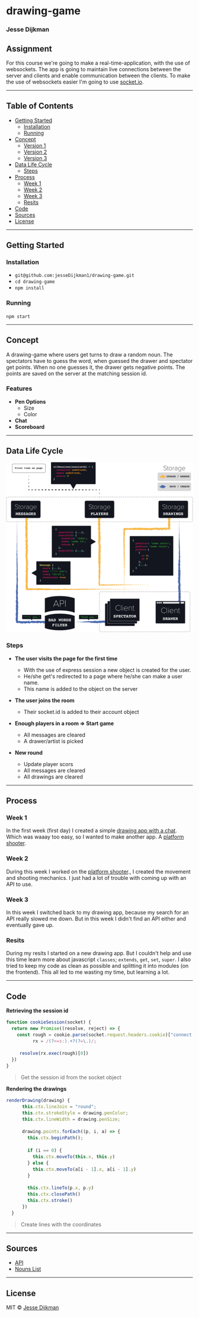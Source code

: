 # drawing-game
### Jesse Dijkman

## Assignment
For this course we're going to make a real-time-application, with the use of websockets. The app is going to maintain live connections between the server and clients and enable communication between the clients. To make the use of websockets easier I'm going to use [socket.io](https://socket.io/).

---

## Table of Contents
- [Getting Started](#getting-started)
  - [Installation](#installation)
  - [Running](#running)
- [Concept](#concept)
  - [Version 1](#version-1)
  - [Version 2](#version-2)
  - [Version 3](#version-3)
- [Data Life Cycle](#data-life-cycle)
  - [Steps](#steps)
- [Process](#process)
  - [Week 1](#week-1)
  - [Week 2](#week-2)
  - [Week 3](#week-3)
  - [Resits](#resits)
- [Code](#code)
- [Sources](#sources)
- [License](#license)

---

## Getting Started
### Installation
- `git@github.com:jesseDijkman1/drawing-game.git`
- `cd drawing-game`
- `npm install`

### Running
`npm start`

---

## Concept
A drawing-game where users get turns to draw a random noun. The spectators have to guess the word, when guessed the drawer and spectator get points. When no one guesses it, the drawer gets negative points. The points are saved on the server at the matching session id.

### Features
- **Pen Options**
  - Size
  - Color
- **Chat**
- **Scoreboard**

---

## Data Life Cycle
![Data life cycle](readme-assets/datacycle.png)

### Steps
- **The user visits the page for the first time**
  - With the use of express session a new object is created for the user.
  - He/she get's redirected to a page where he/she can make a user name.
  - This name is added to the object on the server
  
- **The user joins the room**
  - Their socket.id is added to their account object
  
- **Enough players in a room => Start game**
  - All messages are cleared
  - A drawer/artist is picked
  
- **New round**
  - Update player scors
  - All messages are cleared
  - All drawings are cleared
  
---

## Process
### Week 1
In the first week (first day) I created a simple [drawing app with a chat](https://github.com/jesseDijkman1/real-time-web-1819/tree/master/chatapp). Which was waaay too easy, so I wanted to make another app. A [platform shooter](https://github.com/jesseDijkman1/platform-shooter).

### Week 2
During this week I worked on the [platform shooter](https://github.com/jesseDijkman1/platform-shooter)., I created the movement and shooting mechanics. I just had a lot of trouble with coming up with an API to use.

### Week 3
In this week I switched back to my drawing app, because my search for an API really slowed me down. But in this week I didn't find an API either and eventually gave up.

### Resits
During my resits I started on a new drawing app. But I couldn't help and use this time learn more about javascript `classes`; `extends`, `get`, `set`, `super`. I also tried to keep my code as clean as possible and splitting it into modules (on the frontend). This all led to me wasting my time, but learning a lot.

--- 

## Code
**Retrieving the session id**
```js
function cookieSession(socket) {
  return new Promise((resolve, reject) => {
    const rough = cookie.parse(socket.request.headers.cookie)["connect.sid"],
          rx = /(?<=s:).+?(?=\.)/;

     resolve(rx.exec(rough)[0])
  })
}
```
> Get the session id from the socket object

**Rendering the drawings**
```js
renderDrawing(drawing) {
      this.ctx.lineJoin = "round";
      this.ctx.strokeStyle = drawing.penColor;
      this.ctx.lineWidth = drawing.penSize;

      drawing.points.forEach((p, i, a) => {
        this.ctx.beginPath();

        if (i == 0) {
          this.ctx.moveTo(this.x, this.y)
        } else {
          this.ctx.moveTo(a[i - 1].x, a[i - 1].y)
        }

        this.ctx.lineTo(p.x, p.y)
        this.ctx.closePath()
        this.ctx.stroke()
      })
  }
```
> Create lines with the coordinates

---

## Sources
- [API](https://www.neutrinoapi.com/api/bad-word-filter/)
- [Nouns List](http://www.desiquintans.com/articles/noungenerator.php)
---

## License
MIT © [Jesse Dijkman](https://github.com/jesseDijkman1)
